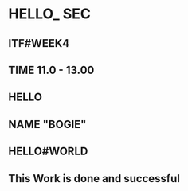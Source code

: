 # HELLO_ SEC
## ITF#WEEK4
## TIME 11.0 - 13.00
## HELLO
## NAME "BOGIE"
## HELLO#WORLD
## This Work is done and successful
